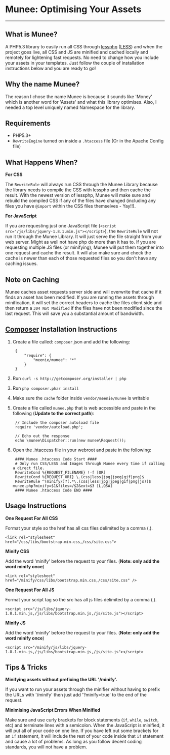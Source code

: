 Munee: Optimising Your Assets
=============================

---

What is Munee?
--------------

A PHP5.3 library to easily run all CSS through [lessphp](http://leafo.net/lessphp/)
([LESS](http://lesscss.org/)) and when the project goes live, all CSS and JS are minified and cached locally and
remotely for lightening fast requests. No need to change how you include your assets in your templates. Just follow
the couple of installation instructions below and you are ready to go!

Why the name Munee?
-------------------

The reason I chose the name Munee is because it sounds like 'Money' which is another word for
'Assets' and what this library optimises.  Also, I needed a top level uniquely named Namespace
for the library.

Requirements
------------

+ PHP5.3+
+ `RewriteEngine` turned on inside a `.htaccess` file (Or in the Apache Config file)

What Happens When?
------------------

**For CSS**

The `RewriteRule`  will always run CSS through the Munee Library because the library
needs to compile the CSS with lessphp and then cache the result. With the newest version of lessphp,
Munee will make sure and rebuild the compiled CSS if any of the files have changed (including any
files you have `@import` within the CSS files themselves - Yay!!).

**For JavaScript**

If you are requesting just one JavaScript file (`<script src="/js/libs/jquery-1.8.1.min.js"></script>`),
the `RewriteRule` will not run it through the Munee Library.  It will just serve the file straight from your web server.
Might as well not have php do more than it has to.  If you are requesting multiple JS files (or minifying),
Munee will put them together into one request and cache the result.  It will also make sure and check the
cache is newer than each of those requested files so you don't have any caching issues.

Note on Caching
---------------

Munee caches asset requests server side and will overwrite that cache if it finds an asset has been
modified.  If you are running the assets through minification, it will set the correct headers
to cache the files client side and then return a `304 Not Modified` if the files have not been
modified since the last request.  This will save you a substantial amount of bandwidth.

[Composer](https://packagist.org/) Installation Instructions
---------------------------------------

1. Create a file called: `composer`.json and add the following:

        {
            "require": {
                "meenie/munee": "*"
            }
        }

2. Run `curl -s http://getcomposer.org/installer | php`
2. Run `php composer.phar install`
3. Make sure the `cache` folder inside `vendor/meenie/munee` is writable
4. Create a file called `munee.php` that is web accessible and paste in the following (**Update to the correct path**):

        // Include the composer autoload file
        require 'vendor/autoload.php';

        // Echo out the response
        echo \munee\Dispatcher::run(new munee\Request());

5. Open the .htaccess file in your webroot and paste in the following:

        #### Munee .htaccess Code Start ####
        # Only run CSS/LESS and Images through Munee every time if calling a direct file.
        RewriteCond %{REQUEST_FILENAME} !-f [OR]
        RewriteCond %{REQUEST_URI} \.(css|less|jpg|jpeg|gif|png)$
        RewriteRule ^(minify/)?(.*\.(css|less|jpg|jpeg|gif|png|js))$ munee.php?minify=$1&files=/$2&ext=$3 [L,QSA]
        #### Munee .htaccess Code END ####

Usage Instructions
------------------

**One Request For All CSS**

Format your style so the href has all css files delimited by a comma (,).

    <link rel="stylesheet" href="/css/libs/bootstrap.min.css,/css/site.css">

**Minify CSS**

Add the word 'minify' before the request to your files. (**Note: only add the word minify once**)

    <link rel="stylesheet" href="/minify/css/libs/bootstrap.min.css,/css/site.css" />

**One Request For All JS**

Format your script tag so the src has all js files delimited by a comma (,).

    <script src="/js/libs/jquery-1.8.1.min.js,/js/libs/bootstrap.min.js,/js/site.js"></script>

**Minify JS**

Add the word 'minify' before the request to your files. (**Note: only add the word minify once**)

    <script src="/minify/js/libs/jquery-1.8.1.min.js,/js/libs/bootstrap.min.js,/js/site.js"></script>

Tips & Tricks
-------------

**Minifying assets without prefixing the URL '/minify'.**

If you want to run your assets through the minifier without having to prefix the URLs with
'/minify' then just add '?minify=true' to the end of the request.

**Minimising JavaScript Errors When Minified**

Make sure and use curly brackets for block statements (`if`, `while`, `switch`, etc) and
terminate lines with a semicolon.  When the JavaScript is minified, it will put all of your code on
one line.  If you have left out some brackets for an `if` statement, it will include the rest of your
code inside that `if` statement and cause a lot of problems.  As long as you follow decent coding
standards, you will not have a problem.